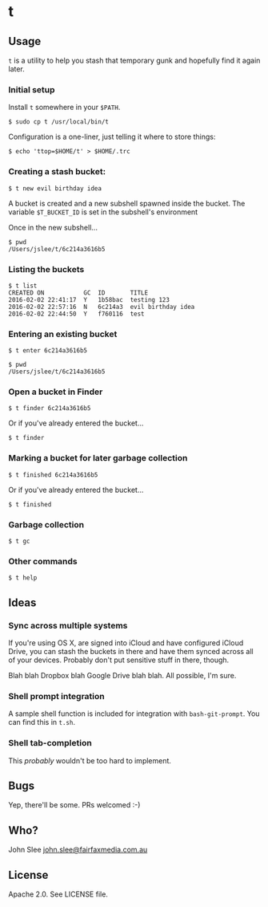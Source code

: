 # t

## Usage

`t` is a utility to help you stash that temporary gunk and hopefully find it again later.

### Initial setup

Install `t` somewhere in your `$PATH`.

    $ sudo cp t /usr/local/bin/t

Configuration is a one-liner, just telling it where to store things:

    $ echo 'ttop=$HOME/t' > $HOME/.trc

### Creating a stash bucket:

    $ t new evil birthday idea

A bucket is created and a new subshell spawned inside the bucket. The variable `$T_BUCKET_ID` is set in the subshell's environment

Once in the new subshell...

    $ pwd
    /Users/jslee/t/6c214a3616b5

### Listing the buckets

    $ t list
    CREATED ON           GC  ID       TITLE
    2016-02-02 22:41:17  Y   1b58bac  testing 123
    2016-02-02 22:57:16  N   6c214a3  evil birthday idea
    2016-02-02 22:44:50  Y   f760116  test

### Entering an existing bucket

    $ t enter 6c214a3616b5

    $ pwd
	/Users/jslee/t/6c214a3616b5

### Open a bucket in Finder

    $ t finder 6c214a3616b5

Or if you've already entered the bucket...

    $ t finder

### Marking a bucket for later garbage collection

    $ t finished 6c214a3616b5

Or if you've already entered the bucket...

    $ t finished

### Garbage collection

    $ t gc

### Other commands

    $ t help

## Ideas

### Sync across multiple systems

If you're using OS X, are signed into iCloud and have configured iCloud
Drive, you can stash the buckets in there and have them synced across
all of your devices. Probably don't put sensitive stuff in there,
though.

Blah blah Dropbox blah Google Drive blah blah. All possible, I'm sure.

### Shell prompt integration

A sample shell function is included for integration with `bash-git-prompt`.
You can find this in `t.sh`.

### Shell tab-completion

This *probably* wouldn't be too hard to implement.


## Bugs

Yep, there'll be some. PRs welcomed :-)


## Who?

John Slee <john.slee@fairfaxmedia.com.au>


## License

Apache 2.0. See LICENSE file.
